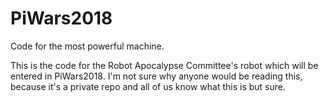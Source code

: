 # PiWars2018
Code for the most powerful machine.

This is the code for the Robot Apocalypse Committee's robot which will be entered in PiWars2018. I'm not sure why anyone would be reading this, because it's a private repo and all of us know what this is but sure.
